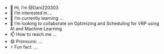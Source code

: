 - 👋 Hi, I’m @Dani220303
- 👀 I’m interested in ...
- 🌱 I’m currently learning ...
- 💞️ I’m looking to collaborate on Optimizing and Scheduling for VRP using AI and Machine Learning
- 📫 How to reach me ...
- 😄 Pronouns: ...
- ⚡ Fun fact: ...

<!---
Dani220303/Dani220303 is a ✨ special ✨ repository because its `README.md` (this file) appears on your GitHub profile.
You can click the Preview link to take a look at your changes.
--->
